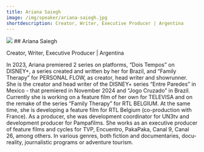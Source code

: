 ```yaml
---
title: Ariana Saiegh 
image: /img/speaker/ariana-saiegh.jpg
shortdescription: Creator, Writer, Executive Producer | Argentina  
---
```

<img src="/img/speaker/ariana-saiegh.jpg">
## Ariana Saiegh

Creator, Writer, Executive Producer | Argentina 

In 2023, Ariana premiered 2 series on platforms, “Dois Tempos” on DISNEY+, a series created and written by her for Brazil, and “Family Therapy” for PERSONAL FLOW, as creator, head writer and showrunner. She is the creator and head writer of the DISNEY+ series “Entre Paredes” in Mexico - that premiered in November 2024 and “Jogo Cruzado” in Brazil. Currently she is working on a feature film of her own for TELEVISA and on the remake of the series “Family Therapy” for RTL BELGIUM. At the same time, she is developing a feature film for RTL Belgium (co-production with France). As a producer, she was development coordinator for UN3tv and development producer for Pampafilms. She works as an executive producer of feature films and cycles for TVP, Encuentro, PakaPaka, Canal 9, Canal 26, among others. In various genres, both fiction and documentaries, docu-reality, journalistic programs or adventure tourism.  

